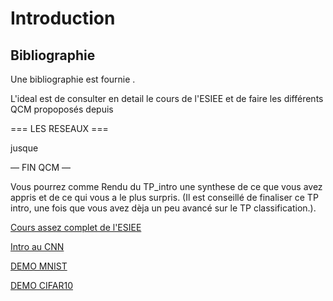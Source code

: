 # Introduction

## Bibliographie
Une bibliographie est  fournie .

L'ideal est de consulter en detail le cours de l'ESIEE et de faire les différents QCM propoposés depuis


=== LES RESEAUX === 

jusque 

— FIN QCM —

Vous pourrez comme Rendu du TP_intro une synthese de ce que vous avez appris et de ce qui vous a le plus surpris. (Il est conseillé de finaliser ce TP intro, une fois  que vous avez dèja un peu avancé sur le TP classification.). 


[Cours assez complet de l'ESIEE](https://perso.esiee.fr/~buzerl/sphinx_IA/10%20lapprentissage/lapprentissage.html)

[Intro au CNN](https://medium.com/betomorrow/les-r%C3%A9seaux-de-neurones-de-convolutions-pour-les-n%C3%A9ophytes-2b36a59cf648)

[DEMO MNIST](https://cs.stanford.edu/people/karpathy/convnetjs/demo/mnist.html)

[DEMO CIFAR10](https://cs.stanford.edu/people/karpathy/convnetjs/demo/cifar10.html)
